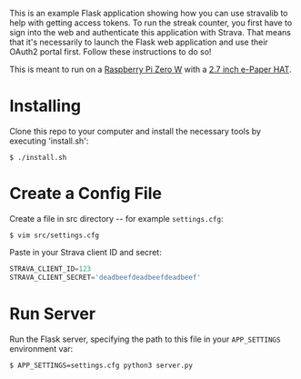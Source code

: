 This is an example Flask application showing how you can use stravalib to help
with getting access tokens.
To run the streak counter, you first have to sign into the web and authenticate this application with Strava. That means that it's necessarily to launch the Flask web application and use their OAuth2 portal first. Follow these instructions to do so!

This is meant to run on a [Raspberry Pi Zero W](https://www.raspberrypi.org/products/raspberry-pi-zero-w/) with a [2.7 inch e-Paper HAT](https://www.amazon.com/gp/product/B07DH48M7N/ref=ppx_yo_dt_b_asin_title_o00_s00?ie=UTF8&psc=1).

Installing
====================

Clone this repo to your computer and install the necessary tools by executing 'install.sh':

```
$ ./install.sh
```

Create a Config File
====================

Create a file in src directory -- for example `settings.cfg`:

```
$ vim src/settings.cfg
```
Paste in your Strava client ID and secret:

```python
STRAVA_CLIENT_ID=123
STRAVA_CLIENT_SECRET='deadbeefdeadbeefdeadbeef'
```

Run Server
==========

Run the Flask server, specifying the path to this file in your `APP_SETTINGS`
environment var:

```
$ APP_SETTINGS=settings.cfg python3 server.py
```
